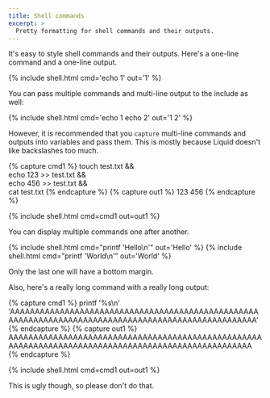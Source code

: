```yaml
---
title: Shell commands
excerpt: >
  Pretty formatting for shell commands and their outputs.
---
```

It's easy to style shell commands and their outputs.
Here's a one-line command and a one-line output.

{% include shell.html cmd='echo 1' out='1' %}

You can pass multiple commands and multi-line output to the include as well:

{% include shell.html cmd='echo 1
echo 2' out='1
2' %}

However, it is recommended that you `capture` multi-line commands and outputs
into variables and pass them.
This is mostly because Liquid doesn't like backslashes too much.

{% capture cmd1 %}
touch test.txt && \
    echo 123 >> test.txt && \
    echo 456 >> test.txt && \
    cat test.txt
{% endcapture %}
{% capture out1 %}
123
456
{% endcapture %}

{% include shell.html cmd=cmd1 out=out1 %}

You can display multiple commands one after another.

{% include shell.html cmd="printf 'Hello\n'" out='Hello' %}
{% include shell.html cmd="printf 'World\n'" out='World' %}

Only the last one will have a bottom margin.

Also, here's a really long command with a really long output:

{% capture cmd1 %}
printf '%s\n' 'AAAAAAAAAAAAAAAAAAAAAAAAAAAAAAAAAAAAAAAAAAAAAAAAAAAAAAAAAAAAAAAAAAAAAAAAAAAAAAAAAAAAAAAAAAAAAAAAAAAA'
{% endcapture %}
{% capture out1 %}
AAAAAAAAAAAAAAAAAAAAAAAAAAAAAAAAAAAAAAAAAAAAAAAAAAAAAAAAAAAAAAAAAAAAAAAAAAAAAAAAAAAAAAAAAAAAAAAAAAAA
{% endcapture %}

{% include shell.html cmd=cmd1 out=out1 %}

This is ugly though, so please don't do that.
